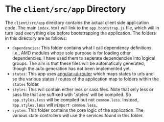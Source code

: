 The `client/src/app` Directory
===============

The `client/src/app` directory contains the actual client side application code. The main `index.html` will link to the `app.bootstrap.js`
file, which will in turn load everything else before bootstrapping the application. The folders in this directory are as follows:

* `dependencies`: This folder contains what I call dependency definitions. I.e., AMD modules whose sole purpose is for loading other dependencies.
I have used them to seperate dependencies into logical groups. The aim is that these files will be automaticaly generated, though the auto generation
has not been implemented yet.
* `states`: This app uses [angular-ui-router](https://github.com/angular-ui/ui-router) which maps states to urls and so the various states / routes
of the application map to folders within the `states` folder.
* `styles`: This will contain either less or sass files. Note that only less or sass file that are suffixed with '.styles' will be compiled. So `app.styles.less`
will be compiled but not `common.less`. Instead, `app.styles.less` will `@import common.less`.
* `system`: This folder contains the core logic of the application. The various state controllers will use the services found in this folder.